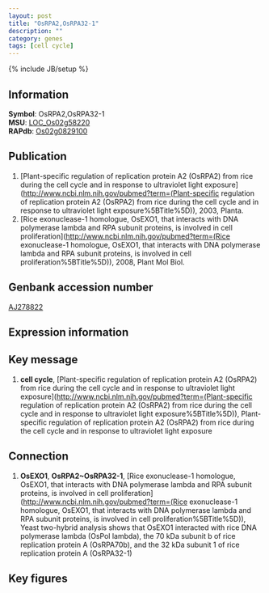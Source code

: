 ```yaml
---
layout: post
title: "OsRPA2,OsRPA32-1"
description: ""
category: genes
tags: [cell cycle]
---
```

{% include JB/setup %}

## Information
__Symbol__: OsRPA2,OsRPA32-1  
__MSU__: [LOC_Os02g58220](http://rice.plantbiology.msu.edu/cgi-bin/ORF_infopage.cgi?orf=LOC_Os02g58220)  
__RAPdb__: [Os02g0829100](http://rapdb.dna.affrc.go.jp/viewer/gbrowse_details/irgsp1?name=Os02g0829100)  

## Publication
1. [Plant-specific regulation of replication protein A2 (OsRPA2) from rice during the cell cycle and in response to ultraviolet light exposure](http://www.ncbi.nlm.nih.gov/pubmed?term=(Plant-specific regulation of replication protein A2 (OsRPA2) from rice during the cell cycle and in response to ultraviolet light exposure%5BTitle%5D)), 2003, Planta.
2. [Rice exonuclease-1 homologue, OsEXO1, that interacts with DNA polymerase lambda and RPA subunit proteins, is involved in cell proliferation](http://www.ncbi.nlm.nih.gov/pubmed?term=(Rice exonuclease-1 homologue, OsEXO1, that interacts with DNA polymerase lambda and RPA subunit proteins, is involved in cell proliferation%5BTitle%5D)), 2008, Plant Mol Biol.

## Genbank accession number
[AJ278822](http://www.ncbi.nlm.nih.gov/nuccore/AJ278822)

## Expression information

## Key message
1. __cell cycle__, [Plant-specific regulation of replication protein A2 (OsRPA2) from rice during the cell cycle and in response to ultraviolet light exposure](http://www.ncbi.nlm.nih.gov/pubmed?term=(Plant-specific regulation of replication protein A2 (OsRPA2) from rice during the cell cycle and in response to ultraviolet light exposure%5BTitle%5D)), Plant-specific regulation of replication protein A2 (OsRPA2) from rice during the cell cycle and in response to ultraviolet light exposure

## Connection
1. __OsEXO1__, __OsRPA2~OsRPA32-1__, [Rice exonuclease-1 homologue, OsEXO1, that interacts with DNA polymerase lambda and RPA subunit proteins, is involved in cell proliferation](http://www.ncbi.nlm.nih.gov/pubmed?term=(Rice exonuclease-1 homologue, OsEXO1, that interacts with DNA polymerase lambda and RPA subunit proteins, is involved in cell proliferation%5BTitle%5D)),  Yeast two-hybrid analysis shows that OsEXO1 interacted with rice DNA polymerase lambda (OsPol lambda), the 70 kDa subunit b of rice replication protein A (OsRPA70b), and the 32 kDa subunit 1 of rice replication protein A (OsRPA32-1)

## Key figures


